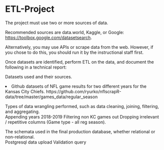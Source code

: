 # ETL-Project

The project must use two or more sources of data.

Recommended sources are data.world, Kaggle, or Google: https://toolbox.google.com/datasetsearch.

Alternatively, you may use APIs or scrape data from the web. However, if you chose to do this, you should run it by the instructional staff first.

Once datasets are identified, perform ETL on the data, and document the following in a technical report:


Datasets used and their sources.<br>
  <li>
  Github datasets of NFL game results for two different years for the Kansas City Chiefs. 
  https://github.com/ryurko/nflscrapR-data/tree/master/games_data/regular_season
  </li>


Types of data wrangling performed, such as data cleaning, joining, filtering, and aggregating.<br>
  Appending years 2018-2019
  Filtering non KC games out
  Dropping irrelevant / repetitive columns (Game type - all reg season).
  


The schemata used in the final production database, whether relational or non-relational. <br>
  Postgresql data upload
  Validation query 
